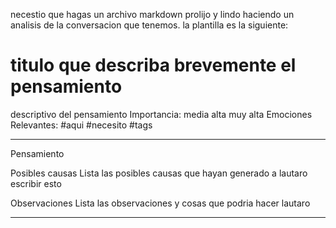 
necestio que hagas un archivo markdown prolijo y lindo haciendo un analisis de la conversacion que tenemos. la plantilla es la siguiente: 
# titulo que describa brevemente el pensamiento 

descriptivo del pensamiento Importancia: media alta muy alta Emociones Relevantes:  #aqui #necesito #tags 

---
Pensamiento 
<habla en tercera persona sobre lautaro sintetizando su pensamiento>

Posibles causas
Lista las posibles causas que hayan generado a lautaro escribir esto 

Observaciones
Lista las observaciones y cosas que podria hacer lautaro

---